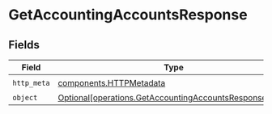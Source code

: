 # GetAccountingAccountsResponse


## Fields

| Field                                                                                                                  | Type                                                                                                                   | Required                                                                                                               | Description                                                                                                            |
| ---------------------------------------------------------------------------------------------------------------------- | ---------------------------------------------------------------------------------------------------------------------- | ---------------------------------------------------------------------------------------------------------------------- | ---------------------------------------------------------------------------------------------------------------------- |
| `http_meta`                                                                                                            | [components.HTTPMetadata](../../models/components/httpmetadata.md)                                                     | :heavy_check_mark:                                                                                                     | N/A                                                                                                                    |
| `object`                                                                                                               | [Optional[operations.GetAccountingAccountsResponseBody]](../../models/operations/getaccountingaccountsresponsebody.md) | :heavy_minus_sign:                                                                                                     | N/A                                                                                                                    |